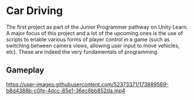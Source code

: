 # Car Driving
 
The first project as part of the Junior Programmer pathway on Unity Learn. A major focus of this project and a lot of the upcoming ones is the use of scripts to enable various forms of player control in a game (such as switching between camera views, allowing user input to move vehicles, etc). These are indeed the very fundamentals of programming.

## Gameplay


https://user-images.githubusercontent.com/52373371/173889569-b8d4388b-c0fe-4dcc-85e1-36ec6bb852da.mp4

